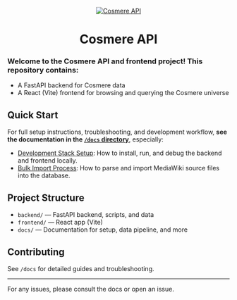 <p align="center">
  <a href="http://localhost:5175">
    <img src="./cosmere_api/branding/cosmere_readme_banner.png"  alt="Cosmere API" />
  </a>
</p>

<h1 align="center" style="border-bottom: none">
    Cosmere API
</h1>

### Welcome to the Cosmere API and frontend project! This repository contains:
- A FastAPI backend for Cosmere data
- A React (Vite) frontend for browsing and querying the Cosmere universe

## Quick Start

For full setup instructions, troubleshooting, and development workflow, **see the documentation in the [`/docs` directory](./docs/)**, especially:

- [Development Stack Setup](./docs/dev_stack_setup.md): How to install, run, and debug the backend and frontend locally.
- [Bulk Import Process](./docs/bulk_import.md): How to parse and import MediaWiki source files into the database.

## Project Structure
- `backend/` — FastAPI backend, scripts, and data
- `frontend/` — React app (Vite)
- `docs/` — Documentation for setup, data pipeline, and more

## Contributing
See `/docs` for detailed guides and troubleshooting.

---

For any issues, please consult the docs or open an issue. 